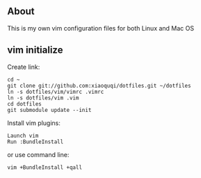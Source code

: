 ## About

This is my own vim configuration files for both Linux and Mac OS

## vim initialize

Create link:

    cd ~
    git clone git://github.com:xiaoquqi/dotfiles.git ~/dotfiles
    ln -s dotfiles/vim/vimrc .vimrc
    ln -s dotfiles/vim .vim
    cd dotfiles
    git submodule update --init

Install vim plugins:

    Launch vim
    Run :BundleInstall

or use command line:

    vim +BundleInstall +qall

